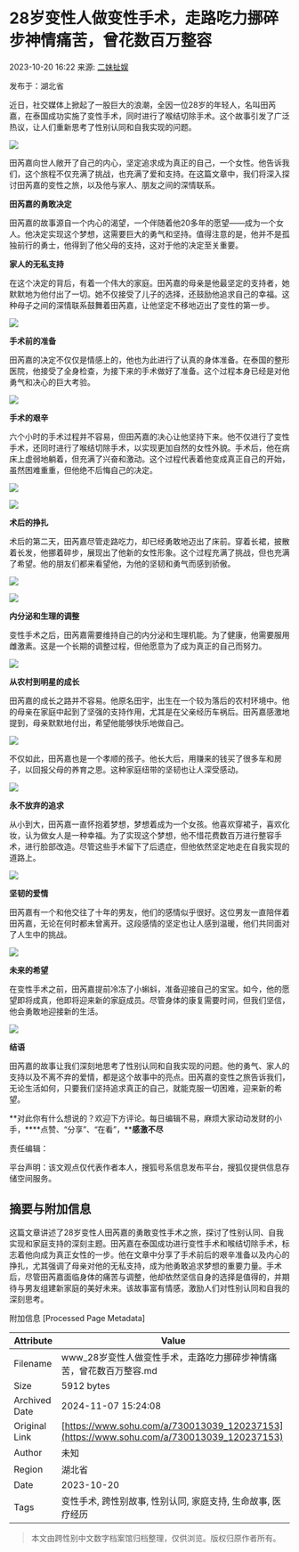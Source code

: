 # 28岁变性人做变性手术，走路吃力挪碎步神情痛苦，曾花数百万整容

2023-10-20 16:22 来源: [二妹扯娱](https://www.sohu.com/?spm=smpc.content-abroad.content.1.17309929979148Fd6DeE)

发布于：湖北省

近日，社交媒体上掀起了一股巨大的浪潮，全因一位28岁的年轻人，名叫田芮嘉，在泰国成功实施了变性手术，同时进行了喉结切除手术。这个故事引发了广泛热议，让人们重新思考了性别认同和自我实现的问题。

![](https://p9.itc.cn/q_70/images03/20231021/c1a360ba3ac44c9a86c316b63346263f.png)

田芮嘉向世人敞开了自己的内心，坚定追求成为真正的自己，一个女性。他告诉我们，这个旅程不仅充满了挑战，也充满了爱和支持。在这篇文章中，我们将深入探讨田芮嘉的变性之旅，以及他与家人、朋友之间的深情联系。

**田芮嘉的勇敢决定**

田芮嘉的故事源自一个内心的渴望，一个伴随着他20多年的愿望——成为一个女人。他决定实现这个梦想，这需要巨大的勇气和坚持。值得注意的是，他并不是孤独前行的勇士，他得到了他父母的支持，这对于他的决定至关重要。

**家人的无私支持**

在这个决定的背后，有着一个伟大的家庭。田芮嘉的母亲是他最坚定的支持者，她默默地为他付出了一切。她不仅接受了儿子的选择，还鼓励他追求自己的幸福。这种母子之间的深情联系鼓舞着田芮嘉，让他坚定不移地迈出了变性的第一步。

![](https://p7.itc.cn/q_70/images03/20231021/a6e079ba007142f8bfc78aba6372ad48.png)

**手术前的准备**

田芮嘉的决定不仅仅是情感上的，他也为此进行了认真的身体准备。在泰国的整形医院，他接受了全身检查，为接下来的手术做好了准备。这个过程本身已经是对他勇气和决心的巨大考验。

![](https://p6.itc.cn/q_70/images03/20231021/b139d691d86e4393917077f044463ea4.png)

**手术的艰辛**

六个小时的手术过程并不容易，但田芮嘉的决心让他坚持下来。他不仅进行了变性手术，还同时进行了喉结切除手术，以实现更加自然的女性外貌。手术后，他在病床上虚弱地躺着，但充满了兴奋和激动。这个过程代表着他变成真正自己的开始，虽然困难重重，但他绝不后悔自己的决定。

![](https://p9.itc.cn/q_70/images03/20231021/a73ce75908ac4976b8883a4d71fab6a1.png)

![](https://p5.itc.cn/q_70/images03/20231021/ceaddfc2dcc0450e9830b46b26964415.png)

**术后的挣扎**

术后的第二天，田芮嘉尽管走路吃力，却已经勇敢地迈出了床前。穿着长裙，披散着长发，他挪着碎步，展现出了他新的女性形象。这个过程充满了挑战，但也充满了希望。他的朋友们都来看望他，为他的坚韧和勇气而感到骄傲。

![](https://p8.itc.cn/q_70/images03/20231021/655ebe29c96b4bfbb948085435c6f195.png)

![](https://p5.itc.cn/q_70/images03/20231021/c5374ac7d20a44f38b2a3cd34d80127d.png)

**内分泌和生理的调整**

变性手术之后，田芮嘉需要维持自己的内分泌和生理机能。为了健康，他需要服用雌激素。这是一个长期的调整过程，但他愿意为了成为真正的自己而努力。

![](https://p8.itc.cn/q_70/images03/20231021/71e902d0db61415ea5d8bdba0ed45633.png)

**从农村到明星的成长**

田芮嘉的成长之路并不容易。他原名田宇，出生在一个较为落后的农村环境中。他的母亲在家庭中起到了坚强的支持作用，尤其是在父亲经历车祸后。田芮嘉感激地提到，母亲默默地付出，希望他能够快乐地做自己。

![](https://p8.itc.cn/q_70/images03/20231021/788236a43cde46448d615853bf819b09.png)

不仅如此，田芮嘉也是一个孝顺的孩子。他长大后，用赚来的钱买了很多车和房子，以回报父母的养育之恩。这种家庭纽带的坚韧也让人深受感动。

![](https://p0.itc.cn/q_70/images03/20231021/f5c7f8ffcbc34e4b9496b4c8ed24566a.png)

**永不放弃的追求**

从小到大，田芮嘉一直怀抱着梦想，梦想着成为一个女孩。他喜欢穿裙子，喜欢化妆，认为做女人是一种幸福。为了实现这个梦想，他不惜花费数百万进行整容手术，进行脸部改造。尽管这些手术留下了后遗症，但他依然坚定地走在自我实现的道路上。

![](https://p7.itc.cn/q_70/images03/20231021/3ed4938a195e4c488228f3fd3281f905.png)

**坚韧的爱情**

田芮嘉有一个和他交往了十年的男友，他们的感情似乎很好。这位男友一直陪伴着田芮嘉，无论在何时都未曾离开。这段感情的坚定也让人感到温暖，他们共同面对了人生中的挑战。

![](https://p3.itc.cn/q_70/images03/20231021/034e4287f69d452d9134cc31644cf3e5.png)

**未来的希望**

在变性手术之前，田芮嘉提前冷冻了小蝌蚪，准备迎接自己的宝宝。如今，他的愿望即将成真，他即将迎来新的家庭成员。尽管身体的康复需要时间，但我们坚信，他会勇敢地迎接新的生活。

![](https://p6.itc.cn/q_70/images03/20231021/48a866026c164f45ab0e388571e47de0.png)

**结语**

田芮嘉的故事让我们深刻地思考了性别认同和自我实现的问题。他的勇气、家人的支持以及不离不弃的爱情，都是这个故事中的亮点。田芮嘉的变性之旅告诉我们，无论生活如何，只要我们坚持追求真正的自己，就能克服一切困难，迎来新的希望。

**对此你有什么想说的？欢迎下方评论。每日编辑不易，麻烦大家动动发财的小手，****点赞、“分享”、“在看”，****感激不尽** 

责任编辑：

平台声明：该文观点仅代表作者本人，搜狐号系信息发布平台，搜狐仅提供信息存储空间服务。

## 摘要与附加信息

<!-- tcd_abstract -->
这篇文章讲述了28岁变性人田芮嘉的勇敢变性手术之旅，探讨了性别认同、自我实现和家庭支持的深刻主题。田芮嘉在泰国成功进行变性手术和喉结切除手术，标志着他向成为真正女性的一步。他在文章中分享了手术前后的艰辛准备以及内心的挣扎，尤其强调了母亲对他的无私支持，成为他勇敢追求梦想的重要力量。手术后，尽管田芮嘉面临身体的痛苦与调整，他却依然坚信自身的选择是值得的，并期待与男友组建新家庭的美好未来。该故事富有情感，激励人们对性别认同和自我的深刻思考。
<!-- tcd_abstract_end -->

附加信息 [Processed Page Metadata]

| Attribute       | Value                                  |
|-----------------|----------------------------------------|
| Filename        | www_28岁变性人做变性手术，走路吃力挪碎步神情痛苦，曾花数百万整容.md                             |
| Size            | 5912 bytes                           |
| Archived Date   | 2024-11-07 15:24:08                             |
| Original Link   | [https://www.sohu.com/a/730013039_120237153](https://www.sohu.com/a/730013039_120237153)                       |
| Author          | 未知                               |
| Region          | 湖北省                               |
| Date            | 2023-10-20                                 |
| Tags            | 变性手术, 跨性别故事, 性别认同, 家庭支持, 生命故事, 医疗经历                                 |
>
> 本文由跨性别中文数字档案馆归档整理，仅供浏览。版权归原作者所有。
>